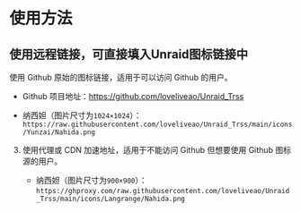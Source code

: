 # 使用方法

## 使用远程链接，可直接填入Unraid图标链接中
使用 Github 原始的图标链接，适用于可以访问 Github 的用户。

   - Github 项目地址：https://github.com/loveliveao/Unraid_Trss
     
   - 纳西妲（图片尺寸为`1024×1024`）：`https://raw.githubusercontent.com/loveliveao/Unraid_Trss/main/icons/Yunzai/Nahida.png`

     
3. 使用代理或 CDN 加速地址，适用于不能访问 Github 但想要使用 Github 图标源的用户。

   - 纳西妲（图片尺寸为`900×900`）：`https://ghproxy.com/raw.githubusercontent.com/loveliveao/Unraid_Trss/main/icons/Langrange/Nahida.png`
